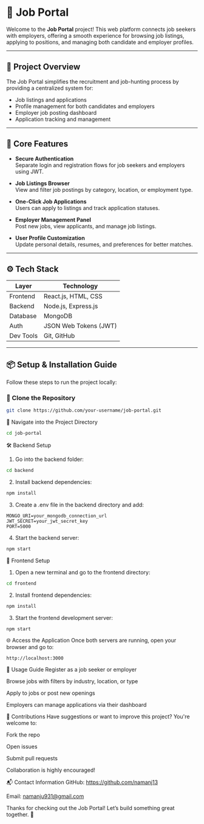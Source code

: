 # 💼 Job Portal

Welcome to the **Job Portal** project! This web platform connects job seekers with employers, offering a smooth experience for browsing job listings, applying to positions, and managing both candidate and employer profiles.

---

## 📝 Project Overview

The Job Portal simplifies the recruitment and job-hunting process by providing a centralized system for:

- Job listings and applications
- Profile management for both candidates and employers
- Employer job posting dashboard
- Application tracking and management

---

## 🧩 Core Features

- **Secure Authentication**  
  Separate login and registration flows for job seekers and employers using JWT.

- **Job Listings Browser**  
  View and filter job postings by category, location, or employment type.

- **One-Click Job Applications**  
  Users can apply to listings and track application statuses.

- **Employer Management Panel**  
  Post new jobs, view applicants, and manage job listings.

- **User Profile Customization**  
  Update personal details, resumes, and preferences for better matches.

---

## ⚙️ Tech Stack

| Layer       | Technology              |
|-------------|--------------------------|
| Frontend    | React.js, HTML, CSS      |
| Backend     | Node.js, Express.js      |
| Database    | MongoDB                  |
| Auth        | JSON Web Tokens (JWT)    |
| Dev Tools   | Git, GitHub              |

---

## 📦 Setup & Installation Guide

Follow these steps to run the project locally:

### 📁 Clone the Repository

```bash
git clone https://github.com/your-username/job-portal.git 
```
📂 Navigate into the Project Directory
 ``` bash
cd job-portal
```
🛠 Backend Setup
1. Go into the backend folder:

```bash
cd backend
```
2. Install backend dependencies:

```bash
npm install
```
3. Create a .env file in the backend directory and add:

```env
MONGO_URI=your_mongodb_connection_url
JWT_SECRET=your_jwt_secret_key
PORT=5000
```
4. Start the backend server:

``` bash
npm start
```

🎨 Frontend Setup
1. Open a new terminal and go to the frontend directory:

```bash
cd frontend
```

2. Install frontend dependencies:

```bash
npm install
```

3. Start the frontend development server:

```bash
npm start
```

🌐 Access the Application
Once both servers are running, open your browser and go to:

```arduino
http://localhost:3000
```

🚀 Usage Guide
Register as a job seeker or employer

Browse jobs with filters by industry, location, or type

Apply to jobs or post new openings

Employers can manage applications via their dashboard

🤝 Contributions
Have suggestions or want to improve this project?
You're welcome to:

Fork the repo

Open issues

Submit pull requests

Collaboration is highly encouraged!

📬 Contact Information
GitHub: https://github.com/namanj13

Email: namanju931@gmail.com

Thanks for checking out the Job Portal!
Let’s build something great together. 🚀






